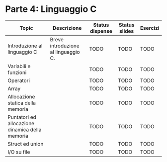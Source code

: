 # Parte 4: Linguaggio C

| Topic                                           | Descrizione                         | Status dispense | Status slides | Esercizi |
| ----------------------------------------------- | ----------------------------------- | --------------- | ------------- | -------- |
| Introduzione al linguaggio C                    | Breve introduzione al linguaggio C. | TODO            | TODO          | TODO     |
| Variabili e funzioni                            |                                     | TODO            | TODO          | TODO     |
| Operatori                                       |                                     | TODO            | TODO          | TODO     |
| Array                                           |                                     | TODO            | TODO          | TODO     |
| Allocazione statica della memoria               |                                     | TODO            | TODO          | TODO     |
| Puntatori ed allocazione dinamica della memoria |                                     | TODO            | TODO          | TODO     |
| Struct ed union                                 |                                     | TODO            | TODO          | TODO     |
| I/O su file                                     |                                     | TODO            | TODO          | TODO     |
